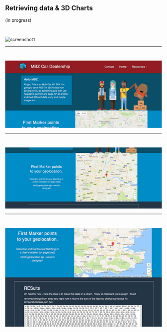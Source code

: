 ## Retrieving data & 3D Charts
(in progress)

 <br /> 
  
  ![screenshot1](/mbz1proto.png?raw=true "screenshot1")
  
  <hr />
  
  <br />
  
  
  ![screenshot3](public/builds/assets/images/screenshot3.png?raw=true "screenshot3")
  
  
<hr />
  
  <br />
  
  
  ![screenshot4](public/builds/assets/images/screenshot4.png?raw=true "screenshot4")
  
  
  <hr />
  
  <br />
  
  
  ![screenshot5](public/builds/assets/images/screenshot5.png?raw=true "screenshot5")
